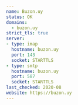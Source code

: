 ```yaml
---
name: Buzon.uy
status: OK
domains:
  - buzon.uy
strict_tls: true
server:
- type: imap
  hostname: buzon.uy
  port: 143
  socket: STARTTLS
- type: smtp
  hostname: buzon.uy
  port: 587
  socket: STARTTLS
last_checked: 2020-08
website: https://buzon.uy
---
```

